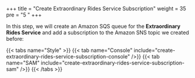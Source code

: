 +++
title = "Create Extraordinary Rides Service Subscription"
weight = 35
pre = "5 "
+++

In this step, we will create an Amazon SQS queue for the **Extraordinary Rides Service** and add a subscription to the Amazon SNS topic we created before:

{{< tabs name="Style" >}}
{{< tab name="Console" include="create-extraordinary-rides-service-subscription-console" />}}
{{< tab name="SAM" include="create-extraordinary-rides-service-subscription-sam" />}}
{{< /tabs >}}
